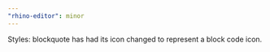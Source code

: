 ```yaml
---
"rhino-editor": minor
---
```


Styles: blockquote has had its icon changed to represent a block code icon.
